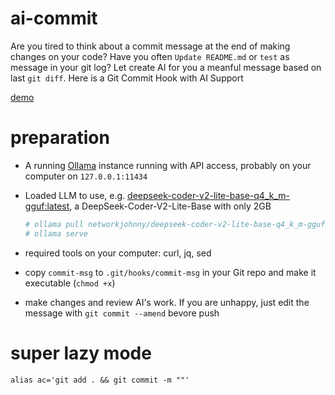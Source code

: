 # ai-commit

Are you tired to think about a commit message at the end of making changes on your code?
Have you often `Update README.md` or `test` as message in your git log? Let create AI for you a meanful message based on last `git diff`. Here is a Git Commit Hook with AI Support

[demo](https://eumel8.github.io/ai-commit/recording.html)

# preparation

* A running [Ollama](https://ollama.com/) instance running with API access, probably on your computer on `127.0.0.1:11434`
* Loaded LLM to use, e.g. [deepseek-coder-v2-lite-base-q4_k_m-gguf:latest](https://ollama.com/networkjohnny/deepseek-coder-v2-lite-base-q4_k_m-gguf), a DeepSeek-Coder-V2-Lite-Base with only 2GB

  ```bash
  # ollama pull networkjohnny/deepseek-coder-v2-lite-base-q4_k_m-gguf:latest
  # ollama serve
  ```

* required tools on your computer: curl, jq, sed
* copy `commit-msg` to `.git/hooks/commit-msg` in your Git repo and make it executable (`chmod +x`)
* make changes and review AI's work. If you are unhappy, just edit the message with `git commit --amend` bevore push
  
# super lazy mode

```
alias ac='git add . && git commit -m ""'
```

